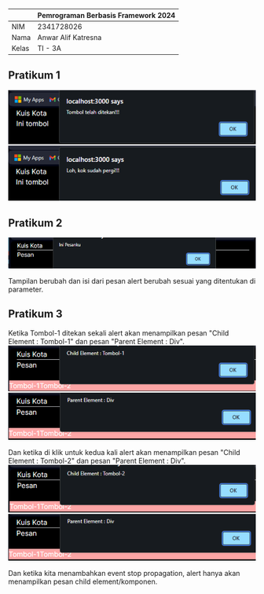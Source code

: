 |  | Pemrograman Berbasis Framework 2024 |
|--|--|
| NIM |  2341728026|
| Nama |  Anwar Alif Katresna |
| Kelas | TI - 3A |


## Pratikum 1  

![Screenshot](assets/P_1.png)
![Screenshot](assets/P_12.png)

## Pratikum 2

![Screenshot](assets/P_2.png)

Tampilan berubah dan isi dari pesan alert berubah sesuai yang ditentukan di parameter.   

## Pratikum 3
Ketika Tombol-1 ditekan  sekali alert akan menampilkan pesan "Child Element : Tombol-1" dan pesan "Parent Element : Div".  
![Screenshot](assets/P_3.png)
![Screenshot](assets/P_3s.png)

Dan ketika di klik untuk kedua kali alert akan menampilkan pesan "Child Element : Tombol-2" dan pesan "Parent Element : Div".  
![Screenshot](assets/P_32.png)
![Screenshot](assets/P_3s.png)   

Dan ketika kita menambahkan event stop propagation, alert hanya akan menampilkan pesan child element/komponen.
